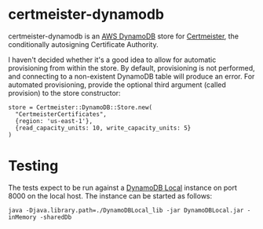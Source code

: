 # certmeister-dynamodb

certmeister-dynamodb is an [AWS DynamoDB](http://aws.amazon.com/dynamodb/) store for [Certmeister](https://github.com/sheldonh/certmeister),
the conditionally autosigning Certificate Authority.

I haven't decided whether it's a good idea to allow for automatic provisioning from within the store.
By default, provisioning is not performed, and connecting to a non-existent DynamoDB table will produce an error.
For automated provisioning, provide the optional third argument (called provision) to the store constructor:

```
store = Certmeister::DynamoDB::Store.new(
  "CertmeisterCertificates",
  {region: 'us-east-1'},
  {read_capacity_units: 10, write_capacity_units: 5}
)
```

# Testing

The tests expect to be run against a [DynamoDB Local](http://docs.aws.amazon.com/amazondynamodb/latest/developerguide/Tools.DynamoDBLocal.html) instance on port 8000 on the local host.
The instance can be started as follows:

```
java -Djava.library.path=./DynamoDBLocal_lib -jar DynamoDBLocal.jar -inMemory -sharedDb
```
